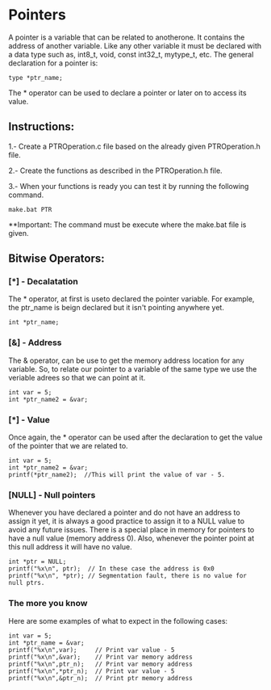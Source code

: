 # Pointers
A pointer is a variable that can be related to anotherone. It contains the address of another variable. Like any other variable it must be declared with a data type such as, int8_t, void, const int32_t, mytype_t, etc.
The general declaration for a pointer is:
```
type *ptr_name;
```
The * operator can be used to declare a pointer or later on to access its value.

## Instructions:
1.- Create a PTROperation.c file based on the already given PTROperation.h file.

2.- Create the functions as described in the PTROperation.h file.

3.- When your functions is ready you can test it by running the following command.
```
make.bat PTR
```
**Important: The command must be execute where the make.bat file is given.

## Bitwise Operators: 
### [*] - Decalatation
  The * operator, at first is useto declared the pointer variable. For example, the ptr_name is beign declared but it isn't pointing anywhere yet.
  ```
  int *ptr_name;
  ```
### [&] - Address
  The & operator, can be use to get the memory address location for any variable. So, to relate our pointer to a variable of the same type we use the veriable adrees so that we can point at it.  
  ```
  int var = 5;
  int *ptr_name2 = &var;
  ```
###  [*] - Value
  Once again, the * operator can be used after the declaration to get the value of the pointer that we are related to. 
  ```
  int var = 5;
  int *ptr_name2 = &var;
  printf(*ptr_name2);  //This will print the value of var - 5.
  ```

### [NULL] - Null pointers
  Whenever you have declared a pointer and do not have an address to assign it yet, it is always a good practice to assign it to a NULL value to avoid any future issues. There is a special place in memory for pointers to have a null value (memory address 0). Also, whenever the pointer point at this null address it will have no value.
  ```
  int *ptr = NULL;
  printf("%x\n", ptr);  // In these case the address is 0x0
  printf("%x\n", *ptr); // Segmentation fault, there is no value for null ptrs.
  ``` 

### The more you know
  Here are some examples of what to expect in the following cases:
  ```
  int var = 5;
  int *ptr_name = &var;
  printf("%x\n",var);     // Print var value - 5
  printf("%x\n",&var);    // Print var memory address
  printf("%x\n",ptr_n);   // Print var memory address
  printf("%x\n",*ptr_n);  // Print var value - 5
  printf("%x\n",&ptr_n);  // Print ptr memory address
  ```

